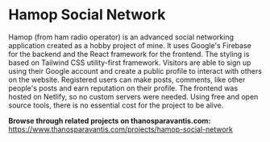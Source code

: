 # Hamop Social Network
Hamop (from ham radio operator) is an advanced social networking application created as a hobby project of mine. It uses Google's Firebase for the backend and the React framework for the frontend. The styling is based on Tailwind CSS utility-first framework. Visitors are able to sign up using their Google account and create a public profile to interact with others on the website. Registered users can make posts, comments, like other people's posts and earn reputation on their profile. The frontend was hosted on Netlify, so no custom servers were needed. Using free and open source tools, there is no essential cost for the project to be alive.

**Browse through related projects on thanosparavantis.com:**  
https://www.thanosparavantis.com/projects/hamop-social-network
